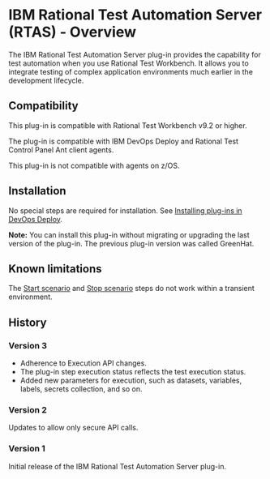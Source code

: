 
# IBM Rational Test Automation Server (RTAS) - Overview

The IBM Rational Test Automation Server plug-in provides the capability for test automation when you use Rational Test Workbench. It allows you to integrate testing of complex application environments much earlier in the development lifecycle.

## Compatibility

This plug-in is compatible with Rational Test Workbench v9.2 or higher.

The plug-in is compatible with IBM DevOps Deploy and Rational Test Control Panel Ant client agents.

This plug-in is not compatible with agents on z/OS.

## Installation

No special steps are required for installation. See [Installing plug-ins in DevOps Deploy](https://community.ibm.com/community/user/wasdevops/blogs/laurel-dickson-bull1/2022/06/13/install-plugins "Installing plug-ins in DevOps Deploy").

**Note:** You can install this plug-in without migrating or upgrading the last version of the plug-in. The previous plug-in version was called GreenHat.

## Known limitations

The [Start scenario](#start_scenario) and [Stop scenario](#stop_scenario) steps do not work within a transient environment.

## History
### Version 3
- Adherence to Execution API changes.
- The plug-in step execution status reflects the test execution status.
- Added new parameters for execution, such as datasets, variables, labels, secrets collection, and so on.

### Version 2
Updates to allow only secure API calls.
### Version 1
Initial release of the IBM Rational Test Automation Server plug-in.
